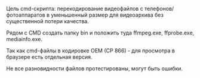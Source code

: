 Цель cmd-скрипта: перекодирование видеофайлов с телефонов/фотоаппаратов
в уменьшенный размер для видеоархива без существенной потери качества.

Рядом с CMD создать папку bin и положить туда ffmpeg.exe, ffprobe.exe, mediainfo.exe.

Так как cmd-файлы в кодировке OEM (CP 866) - для просмотра в браузере есть отдельная версия.

Не все разновидности файлов протестированы, могут быть ошибки.
